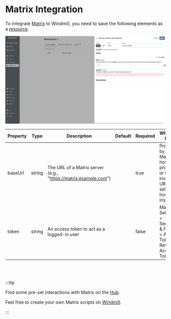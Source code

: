# Matrix Integration

To integrate [Matrix](https://matrix.org/) to Windmill, you need to save the following elements as a [resource](../core_concepts/3_resources_and_types/index.mdx).

![Add Matrix Resource](../assets/integrations/add-matrix.png)

| Property | Type   | Description                                                     | Default | Required | Where to Find                                                                             |
| -------- | ------ | --------------------------------------------------------------- | ------- | -------- | ----------------------------------------------------------------------------------------- |
| baseUrl  | string | The URL of a Matrix server (e.g., "https://matrix.example.com") |         | true     | Provided by your Matrix hosting provider or Matrix instance URL for self-hosted instances |
| token    | string | An access token to act as a logged-in user                      |         | false    | Matrix > Settings > Security & Privacy > Access Token > Reveal Access Token               |

<br/><br/>

:::tip

Find some pre-set interactions with Matrix on the [Hub](https://hub.windmill.dev/integrations/matrix).

Feel free to create your own Matrix scripts on [Windmill](../getting_started/00_how_to_use_windmill/index.mdx).

:::
